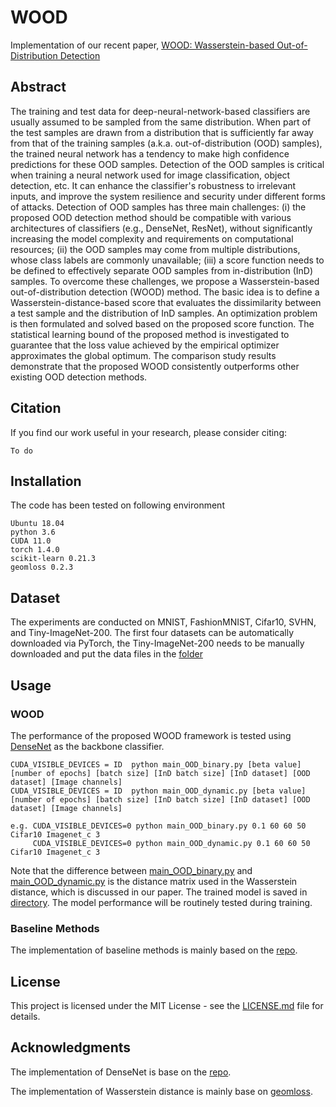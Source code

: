 # WOOD
Implementation of our recent paper, [WOOD: Wasserstein-based Out-of-Distribution Detection](https://arxiv.org/abs/2012.06914)

## Abstract
The training and test data for deep-neural-network-based classifiers are usually assumed to be sampled from the same distribution. When part of the test samples are drawn from a distribution that is sufficiently far away from that of the training samples (a.k.a. out-of-distribution (OOD) samples), the trained neural network has a tendency to make high confidence predictions for these OOD samples. Detection of the OOD samples is critical when training a neural network used for image classification, object detection, etc. It can enhance the classifier's robustness to irrelevant inputs, and improve the system resilience and security under different forms of attacks. Detection of OOD samples has three main challenges: (i) the proposed OOD detection method should be compatible with various architectures of classifiers (e.g., DenseNet, ResNet), without significantly increasing the model complexity and requirements on computational resources; (ii) the OOD samples may come from multiple distributions, whose class labels are commonly unavailable; (iii) a score function needs to be defined to effectively separate OOD samples from in-distribution (InD) samples. To overcome these challenges, we propose a Wasserstein-based out-of-distribution detection (WOOD) method. The basic idea is to define a Wasserstein-distance-based score that evaluates the dissimilarity between a test sample and the distribution of InD samples. An optimization problem is then formulated and solved based on the proposed score function. The statistical learning bound of the proposed method is investigated to guarantee that the loss value achieved by the empirical optimizer approximates the global optimum. The comparison study results demonstrate that the proposed WOOD consistently outperforms other existing OOD detection methods.

## Citation

If you find our work useful in your research, please consider citing:

```
To do
```

## Installation

The code has been tested on following environment

```
Ubuntu 18.04
python 3.6
CUDA 11.0
torch 1.4.0
scikit-learn 0.21.3
geomloss 0.2.3
```

## Dataset
The experiments are conducted on MNIST, FashionMNIST, Cifar10, SVHN, and Tiny-ImageNet-200. The first four datasets can be automatically downloaded via PyTorch, the Tiny-ImageNet-200 needs to be manually downloaded and put the data files in the [folder](https://github.com/wyn430/WOOD/data) 

## Usage

### WOOD

The performance of the proposed WOOD framework is tested using [DenseNet](https://github.com/andreasveit/densenet-pytorch) as the backbone classifier.

```
CUDA_VISIBLE_DEVICES = ID  python main_OOD_binary.py [beta value] [number of epochs] [batch size] [InD batch size] [InD dataset] [OOD dataset] [Image channels]
CUDA_VISIBLE_DEVICES = ID  python main_OOD_dynamic.py [beta value] [number of epochs] [batch size] [InD batch size] [InD dataset] [OOD dataset] [Image channels]

e.g. CUDA_VISIBLE_DEVICES=0 python main_OOD_binary.py 0.1 60 60 50 Cifar10 Imagenet_c 3
     CUDA_VISIBLE_DEVICES=0 python main_OOD_dynamic.py 0.1 60 60 50 Cifar10 Imagenet_c 3
```
Note that the difference between [main_OOD_binary.py](https://github.com/wyn430/WOOD/blob/master/main_OOD_binary.py) and [main_OOD_dynamic.py](https://github.com/wyn430/WOOD/blob/master/main_OOD_dynamic.py) is the distance matrix used in the Wasserstein distance, which is discussed in our paper. The trained model is saved in [directory](https://github.com/wyn430/WOOD/tree/master/runs). The model performance will be routinely tested during training.

### Baseline Methods
The implementation of baseline methods is mainly based on the [repo](https://github.com/megvii-research/FSSD_OoD_Detection).

## License

This project is licensed under the MIT License - see the [LICENSE.md](https://github.com/wyn430/WOOD/blob/master/LICENSE) file for details.

## Acknowledgments

The implementation of DenseNet is base on the [repo](https://github.com/andreasveit/densenet-pytorch).

The implementation of Wasserstein distance is mainly base on [geomloss](https://www.kernel-operations.io/geomloss/).



